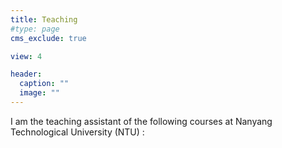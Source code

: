 ```yaml
---
title: Teaching
#type: page
cms_exclude: true

view: 4

header:
  caption: ""
  image: ""
---
```


I am the teaching assistant of the following courses at Nanyang Technological University (NTU) :
